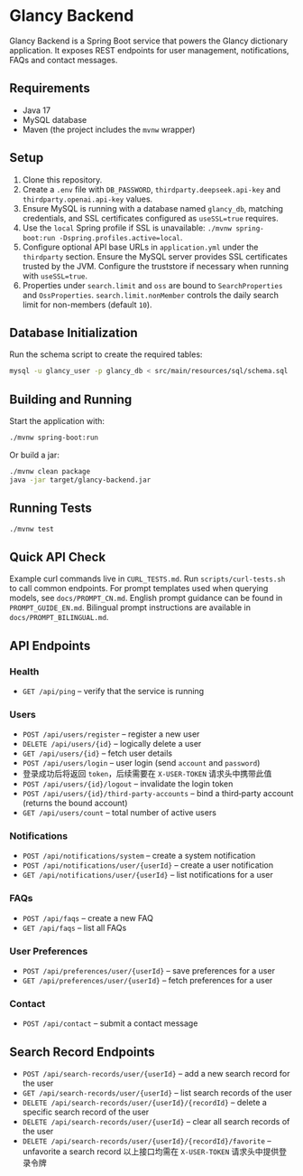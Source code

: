 # Glancy Backend

Glancy Backend is a Spring Boot service that powers the Glancy dictionary application. It exposes REST endpoints for user management, notifications, FAQs and contact messages.

## Requirements

- Java 17
- MySQL database
- Maven (the project includes the `mvnw` wrapper)

## Setup

1. Clone this repository.
2. Create a `.env` file with `DB_PASSWORD`, `thirdparty.deepseek.api-key` and
   `thirdparty.openai.api-key` values.
3. Ensure MySQL is running with a database named `glancy_db`, matching credentials, and SSL certificates configured as `useSSL=true` requires.
4. Use the `local` Spring profile if SSL is unavailable: `./mvnw spring-boot:run -Dspring.profiles.active=local`.
5. Configure optional API base URLs in `application.yml` under the `thirdparty` section.
Ensure the MySQL server provides SSL certificates trusted by the JVM. Configure the truststore if necessary when running with `useSSL=true`.
6. Properties under `search.limit` and `oss` are bound to `SearchProperties` and `OssProperties`.
   `search.limit.nonMember` controls the daily search limit for non-members (default `10`).

## Database Initialization

Run the schema script to create the required tables:
```bash
mysql -u glancy_user -p glancy_db < src/main/resources/sql/schema.sql
```

## Building and Running

Start the application with:

```bash
./mvnw spring-boot:run
```

Or build a jar:

```bash
./mvnw clean package
java -jar target/glancy-backend.jar
```

## Running Tests

```bash
./mvnw test
```
## Quick API Check
Example curl commands live in `CURL_TESTS.md`. Run `scripts/curl-tests.sh` to call common endpoints.
For prompt templates used when querying models, see `docs/PROMPT_CN.md`.
English prompt guidance can be found in `PROMPT_GUIDE_EN.md`.
Bilingual prompt instructions are available in `docs/PROMPT_BILINGUAL.md`.
## API Endpoints


### Health
- `GET /api/ping` – verify that the service is running

### Users
- `POST /api/users/register` – register a new user
- `DELETE /api/users/{id}` – logically delete a user
- `GET /api/users/{id}` – fetch user details
- `POST /api/users/login` – user login (send `account` and `password`)
- 登录成功后将返回 `token`，后续需要在 `X-USER-TOKEN` 请求头中携带此值
- `POST /api/users/{id}/logout` – invalidate the login token
- `POST /api/users/{id}/third-party-accounts` – bind a third‑party account (returns the bound account)
- `GET /api/users/count` – total number of active users

### Notifications
- `POST /api/notifications/system` – create a system notification
- `POST /api/notifications/user/{userId}` – create a user notification
- `GET /api/notifications/user/{userId}` – list notifications for a user

### FAQs
- `POST /api/faqs` – create a new FAQ
- `GET /api/faqs` – list all FAQs

### User Preferences
- `POST /api/preferences/user/{userId}` – save preferences for a user
- `GET /api/preferences/user/{userId}` – fetch preferences for a user

### Contact
- `POST /api/contact` – submit a contact message

## Search Record Endpoints

- `POST /api/search-records/user/{userId}` – add a new search record for the user
- `GET /api/search-records/user/{userId}` – list search records of the user
- `DELETE /api/search-records/user/{userId}/{recordId}` – delete a specific search record of the user
- `DELETE /api/search-records/user/{userId}` – clear all search records of the user
- `DELETE /api/search-records/user/{userId}/{recordId}/favorite` – unfavorite a search record
  以上接口均需在 `X-USER-TOKEN` 请求头中提供登录令牌



